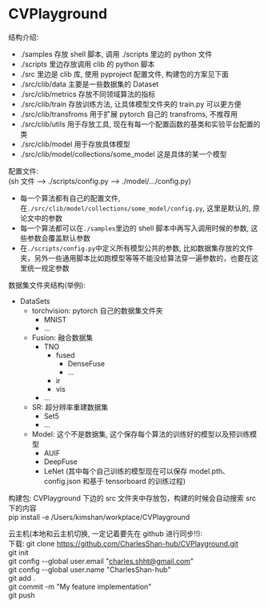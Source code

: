 # CVPlayground

结构介绍:

- ./samples 存放 shell 脚本, 调用 ./scripts 里边的 python 文件
- ./scripts 里边存放调用 clib 的 python 脚本
- ./src 里边是 clib 库, 使用 pyproject 配置文件, 构建包的方案见下面
- ./src/clib/data 主要是一些数据集的 Dataset
- ./src/clib/metrics 存放不同领域算法的指标
- ./src/clib/train 存放训练方法, 让具体模型文件夹的 train.py 可以更方便
- ./src/clib/transfroms 用于扩展 pytorch 自己的 transfroms, 不推荐用
- ./src/clib/utils 用于存放工具, 现在有每一个配置函数的基类和实验平台配置的类
- ./src/clib/model 用于存放具体模型
- ./src/clib/model/collections/some_model 这是具体的某一个模型

配置文件:  
(sh 文件 --> ./scripts/config.py --> ./model/.../config.py)

- 每一个算法都有自己的配置文件, 在`./src/clib/model/collections/some_model/config.py`, 这里是默认的, 原论文中的参数
- 每一个算法都可以在`./samples`里边的 shell 脚本中再写入调用时候的参数, 这些参数会覆盖默认参数
- 在`./scripts/config.py`中定义所有模型公共的参数, 比如数据集存放的文件夹，另外一些通用脚本比如跑模型等等不能没给算法穿一遍参数的，也要在这里统一规定参数

数据集文件夹结构(举例):

- DataSets
  - torchvision: pytorch 自己的数据集文件夹
    - MNIST
    - ...
  - Fusion: 融合数据集
    - TNO
      - fused
        - DenseFuse
        - ...
      - ir
      - vis
    - ...
  - SR: 超分辨率重建数据集
    - Set5
    - ...
  - Model: 这个不是数据集, 这个保存每个算法的训练好的模型以及预训练模型
    - AUIF
    - DeepFuse
    - LeNet (其中每个自己训练的模型现在可以保存 model.pth、config.json 和基于 tensorboard 的训练过程)

构建包:
CVPlayground 下边的 src 文件夹中存放包，构建的时候会自动搜索 src 下的内容  
pip install -e /Users/kimshan/workplace/CVPlayground

云主机(本地和云主机切换, 一定记着要先在 github 进行同步!!):  
下载: git clone https://github.com/CharlesShan-hub/CVPlayground.git  
git init  
git config --global user.email "charles.shht@gmail.com"  
git config --global user.name "CharlesShan-hub"  
git add .  
git commit -m "My feature implementation"  
git push
